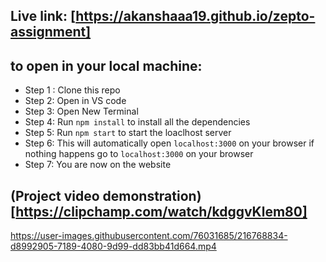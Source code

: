 ## Live link: [https://akanshaaa19.github.io/zepto-assignment]

## to open in your local machine:
- Step 1 : Clone this repo
- Step 2: Open in VS code
- Step 3: Open New Terminal
- Step 4: Run `npm install` to install all the dependencies
- Step 5: Run `npm start` to start the loaclhost server
- Step 6: This will automatically open `localhost:3000` on your browser if nothing happens go to `localhost:3000` on your browser
- Step 7: You are now on the website

## (Project video demonstration)[https://clipchamp.com/watch/kdggvKlem80]
https://user-images.githubusercontent.com/76031685/216768834-d8992905-7189-4080-9d99-dd83bb41d664.mp4
